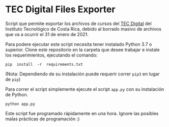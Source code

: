 # TEC Digital Files Exporter

Script que permite exportar los archivos de cursos del [TEC Digital](https://tecdigital.tec.ac.cr/) del Instituto Tecnológico de Costa Rica, debido al borrado masivo de archivos que va a ocurrir el 31 de enero de 2021.

Para podere ejecutar este script necesita tener instalado Python 3.7 o superior. Clone este repositorio en la carpeta que desee trabajar e instale los requerimientos, ejecutando el comando:

```
pip  install  -r  requirements.txt
```
(Nota: Dependiendo de su instalación puede requerir correr `pip3` en lugar de `pip`)

Para correr el script simplemente ejecute el script `app.py` con su instalación de Python.
```
python app.py
```

Este script fue programado rápidamente en una hora. Ignore las posibles malas prácticas de programación :)